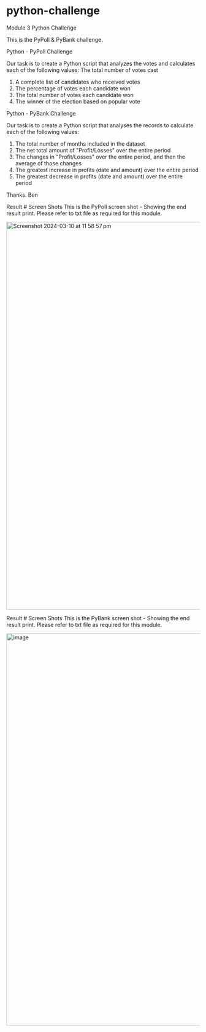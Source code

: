 # python-challenge
Module 3 Python Challenge

This is the PyPoll & PyBank challenge.

Python - PyPoll Challenge

Our task is to create a Python script that analyzes the votes and calculates each of the following values:
The total number of votes cast
1. A complete list of candidates who received votes
2. The percentage of votes each candidate won
3. The total number of votes each candidate won
4. The winner of the election based on popular vote

Python - PyBank Challenge

Our task is to create a Python script that analyses the records to calculate each of the following values:
1. The total number of months included in the dataset
2. The net total amount of "Profit/Losses" over the entire period
3. The changes in "Profit/Losses" over the entire period, and then the average of those changes
4. The greatest increase in profits (date and amount) over the entire period
5. The greatest decrease in profits (date and amount) over the entire period

Thanks. Ben

Result # Screen Shots This is the PyPoll screen shot - Showing the end result print. Please refer to txt file as required for this module.

<img width="1009" alt="Screenshot 2024-03-10 at 11 58 57 pm" src="https://github.com/Mono-Co/python-challenge/assets/69753431/f12a0474-0092-4b71-93b4-16b9a53c1d8e">



Result # Screen Shots This is the PyBank screen shot - Showing the end result print. Please refer to txt file as required for this module.

<img width="1021" alt="image" src="https://github.com/Mono-Co/python-challenge/assets/69753431/2e7d81a9-c3f1-4ae3-84a2-c875bdb452e0">


